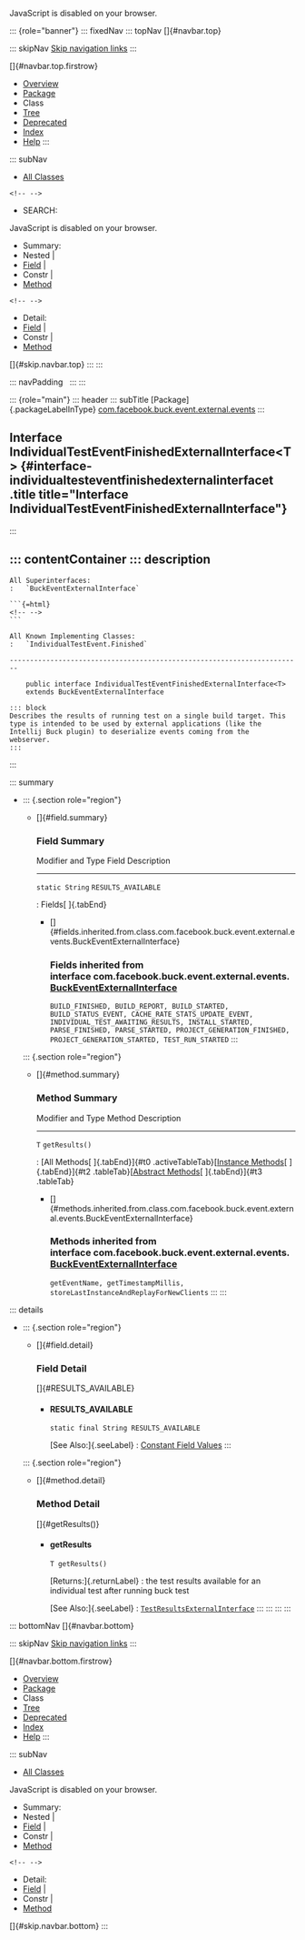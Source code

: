 <div>

JavaScript is disabled on your browser.

</div>

::: {role="banner"}
::: fixedNav
::: topNav
[]{#navbar.top}

::: skipNav
[Skip navigation links](#skip.navbar.top "Skip navigation links")
:::

[]{#navbar.top.firstrow}

-   [Overview](../../../../../../index.html)
-   [Package](package-summary.html)
-   Class
-   [Tree](package-tree.html)
-   [Deprecated](../../../../../../deprecated-list.html)
-   [Index](../../../../../../index-all.html)
-   [Help](../../../../../../help-doc.html)
:::

::: subNav
-   [All Classes](../../../../../../allclasses.html)

```{=html}
<!-- -->
```
-   SEARCH:

<div>

<div>

JavaScript is disabled on your browser.

</div>

</div>

<div>

-   Summary: 
-   Nested \| 
-   [Field](#field.summary) \| 
-   Constr \| 
-   [Method](#method.summary)

```{=html}
<!-- -->
```
-   Detail: 
-   [Field](#field.detail) \| 
-   Constr \| 
-   [Method](#method.detail)

</div>

[]{#skip.navbar.top}
:::
:::

::: navPadding
 
:::
:::

::: {role="main"}
::: header
::: subTitle
[Package]{.packageLabelInType} [com.facebook.buck.event.external.events](package-summary.html)
:::

## Interface IndividualTestEventFinishedExternalInterface\<T\> {#interface-individualtesteventfinishedexternalinterfacet .title title="Interface IndividualTestEventFinishedExternalInterface"}
:::

::: contentContainer
::: description
-   

    All Superinterfaces:
    :   `BuckEventExternalInterface`

    ```{=html}
    <!-- -->
    ```

    All Known Implementing Classes:
    :   `IndividualTestEvent.Finished`

    ------------------------------------------------------------------------

        public interface IndividualTestEventFinishedExternalInterface<T>
        extends BuckEventExternalInterface

    ::: block
    Describes the results of running test on a single build target. This
    type is intended to be used by external applications (like the
    Intellij Buck plugin) to deserialize events coming from the
    webserver.
    :::
:::

::: summary
-   ::: {.section role="region"}
    -   []{#field.summary}

        ### Field Summary

          Modifier and Type   Field                 Description
          ------------------- --------------------- -------------
          `static String`     `RESULTS_AVAILABLE`    

          : Fields[ ]{.tabEnd}

        -   []{#fields.inherited.from.class.com.facebook.buck.event.external.events.BuckEventExternalInterface}

            ### Fields inherited from interface com.facebook.buck.event.external.events.[BuckEventExternalInterface](BuckEventExternalInterface.html "interface in com.facebook.buck.event.external.events")

            `BUILD_FINISHED, BUILD_REPORT, BUILD_STARTED, BUILD_STATUS_EVENT, CACHE_RATE_STATS_UPDATE_EVENT, INDIVIDUAL_TEST_AWAITING_RESULTS, INSTALL_STARTED, PARSE_FINISHED, PARSE_STARTED, PROJECT_GENERATION_FINISHED, PROJECT_GENERATION_STARTED, TEST_RUN_STARTED`
    :::

    ::: {.section role="region"}
    -   []{#method.summary}

        ### Method Summary

          Modifier and Type   Method           Description
          ------------------- ---------------- -------------
          `T`                 `getResults()`    

          : [All Methods[ ]{.tabEnd}]{#t0 .activeTableTab}[[Instance
          Methods](javascript:show(2);)[ ]{.tabEnd}]{#t2
          .tableTab}[[Abstract
          Methods](javascript:show(4);)[ ]{.tabEnd}]{#t3 .tableTab}

        -   []{#methods.inherited.from.class.com.facebook.buck.event.external.events.BuckEventExternalInterface}

            ### Methods inherited from interface com.facebook.buck.event.external.events.[BuckEventExternalInterface](BuckEventExternalInterface.html "interface in com.facebook.buck.event.external.events")

            `getEventName, getTimestampMillis, storeLastInstanceAndReplayForNewClients`
    :::
:::

::: details
-   ::: {.section role="region"}
    -   []{#field.detail}

        ### Field Detail

        []{#RESULTS_AVAILABLE}

        -   #### RESULTS_AVAILABLE

                static final String RESULTS_AVAILABLE

            [See Also:]{.seeLabel}
            :   [Constant Field
                Values](../../../../../../constant-values.html#com.facebook.buck.event.external.events.IndividualTestEventFinishedExternalInterface.RESULTS_AVAILABLE)
    :::

    ::: {.section role="region"}
    -   []{#method.detail}

        ### Method Detail

        []{#getResults()}

        -   #### getResults

            ``` methodSignature
            T getResults()
            ```

            [Returns:]{.returnLabel}
            :   the test results available for an individual test after
                running buck test

            [See Also:]{.seeLabel}
            :   [`TestResultsExternalInterface`](../elements/TestResultsExternalInterface.html "interface in com.facebook.buck.event.external.elements")
    :::
:::
:::
:::

::: bottomNav
[]{#navbar.bottom}

::: skipNav
[Skip navigation links](#skip.navbar.bottom "Skip navigation links")
:::

[]{#navbar.bottom.firstrow}

-   [Overview](../../../../../../index.html)
-   [Package](package-summary.html)
-   Class
-   [Tree](package-tree.html)
-   [Deprecated](../../../../../../deprecated-list.html)
-   [Index](../../../../../../index-all.html)
-   [Help](../../../../../../help-doc.html)
:::

::: subNav
-   [All Classes](../../../../../../allclasses.html)

<div>

<div>

JavaScript is disabled on your browser.

</div>

</div>

<div>

-   Summary: 
-   Nested \| 
-   [Field](#field.summary) \| 
-   Constr \| 
-   [Method](#method.summary)

```{=html}
<!-- -->
```
-   Detail: 
-   [Field](#field.detail) \| 
-   Constr \| 
-   [Method](#method.detail)

</div>

[]{#skip.navbar.bottom}
:::

